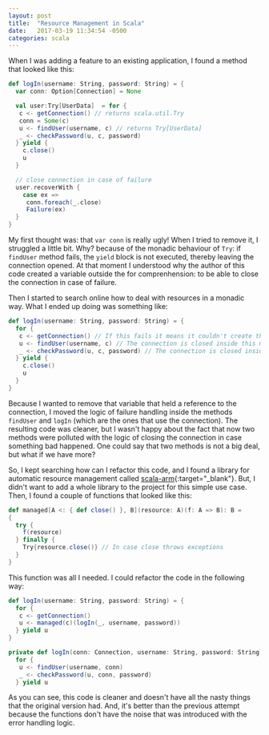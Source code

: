 ```yaml
---
layout: post
title:  "Resource Management in Scala"
date:   2017-03-19 11:34:54 -0500
categories: scala
---
```

When I was adding a feature to an existing application, I found a method that looked like this:

```scala
def logIn(username: String, password: String) = {
  var conn: Option[Connection] = None

  val user:Try[UserData]  = for {
   c <- getConnection() // returns scala.util.Try
   conn = Some(c)
   u <- findUser(username, c) // returns Try[UserData]
   _ <- checkPassword(u, c, password)
  } yield {
    c.close()
    u
  }

  // close connection in case of failure
  user.recoverWith {
    case ex =>
     conn.foreach(_.close)
     Failure(ex)
  }
}
```

<!--description-->
My first thought was: that `var conn` is really ugly! When I tried to remove it, I struggled a little bit. Why? because of the monadic behaviour of `Try`: if `findUser` method fails, the `yield` block is not executed, thereby leaving the connection opened. At that moment I understood why the author of this code created a variable outside the for comprenhension: to be able to close the connection in case of failure.

Then I started to search online how to deal with resources in a monadic way. What I ended up doing was something like: 

```scala
def logIn(username: String, password: String) = {
  for {
   c <- getConnection() // If this fails it means it couldn't create the connection, so there is no need to close
   u <- findUser(username, c) // The connection is closed inside this method in case of failure
   _ <- checkPassword(u, c, password) // The connection is closed inside this method in case of failure
  } yield {
    c.close()
    u
  }
}
```
Because I wanted to remove that variable that held a reference to the connection, I moved the logic of failure handling inside the methods `findUser` and `logIn` (which are the ones that use the connection). The resulting code was cleaner, but I wasn't happy about the fact that now two methods were polluted with the logic of closing the connection in case something bad happened. One could say that two methods is not a big deal, but what if we have more?

So, I kept searching how can I refactor this code, and I found a library for automatic resource management called [scala-arm](https://github.com/jsuereth/scala-arm/wiki){:target="_blank"}. But, I didn't want to add a whole library to the project for this simple use case. Then, I found a couple of functions that looked like this:

```scala
def managed[A <: { def close() }, B](resource: A)(f: A => B): B =
{
  try {
    f(resource)
  } finally {
    Try{resource.close()} // In case close throws exceptions
  }
}
```
This function was all I needed. I could refactor the code in the following way:

```scala
def logIn(username: String, password: String) = {
  for {
   c <- getConnection()
   u <- managed(c)(logIn(_, username, password))
  } yield u
}

private def logIn(conn: Connection, username: String, password: String): Try[UserData] = 
  for {
   u <- findUser(username, conn) 
   _ <- checkPassword(u, conn, password)
  } yield u

```
As you can see, this code is cleaner and doesn't have all the nasty things that the original version had. And, it's better than the previous attempt because the functions don't have the noise that was introduced with the error handling logic.

